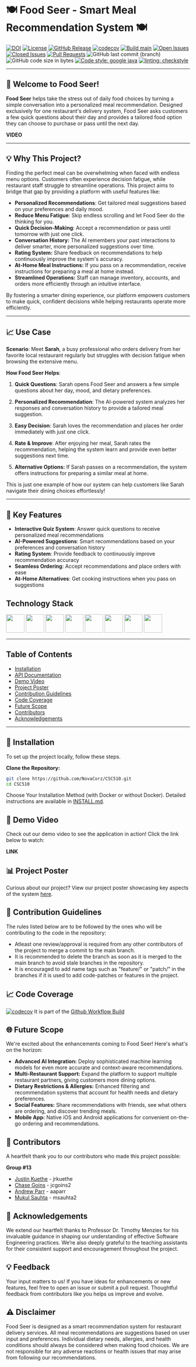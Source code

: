 # 🍽️ Food Seer - Smart Meal Recommendation System 🍽️




[![DOI](https://zenodo.org/badge/DOI/10.5281/zenodo.17460388.svg)](https://zenodo.org/records/17460388)
[![License](https://img.shields.io/github/license/NovaCorz/CSC510)](https://github.com/NovaCorz/CSC510/blob/main/LICENSE)
[![GitHub Release](https://img.shields.io/github/release/NovaCorz/CSC510.svg)](https://github.com/NovaCorz/CSC510/releases)
[![codecov](https://codecov.io/github/NovaCorz/CSC510/graph/badge.svg?token=XU2YIIU1M5)](https://codecov.io/github/NovaCorz/CSC510)
[![Build main](https://github.com/NovaCorz/CSC510/actions/workflows/run-tests.yml/badge.svg)](https://github.com/NovaCorz/CSC510/actions/workflows/run-tests.yml)
[![Open Issues](https://img.shields.io/github/issues/NovaCorz/CSC510)](https://github.com/NovaCorz/CSC510/issues)
[![Closed Issues](https://img.shields.io/github/issues-closed/NovaCorz/CSC510?color=green)](https://github.com/NovaCorz/CSC510/issues?q=is%3Aissue+is%3Aclosed)
[![Pull Requests](https://img.shields.io/github/issues-pr/NovaCorz/CSC510)](https://github.com/NovaCorz/CSC510/pulls)
![GitHub last commit (branch)](https://img.shields.io/github/last-commit/NovaCorz/CSC510/main) 
![GitHub code size in bytes](https://img.shields.io/github/repo-size/NovaCorz/CSC510)
[![Code style: google java](https://img.shields.io/badge/code_style-google_java-blue)](https://google.github.io/styleguide/javaguide.html)
[![linting: checkstyle](https://img.shields.io/badge/linting-checkstyle-purple)](https://checkstyle.sourceforge.io/)

---


## 🎉 Welcome to Food Seer!


**Food Seer** helps take the stress out of daily food choices by turning a simple conversation into a personalized meal recommendation. Designed exclusively for one restaurant's delivery system, Food Seer asks customers a few quick questions about their day and provides a tailored food option they can choose to purchase or pass until the next day.




**VIDEO**






---


## 💡 Why This Project?


Finding the perfect meal can be overwhelming when faced with endless menu options. Customers often experience decision fatigue, while restaurant staff struggle to streamline operations. This project aims to bridge that gap by providing a platform with useful features like:


- **Personalized Recommendations**: Get tailored meal suggestions based on your preferences and daily mood.
- **Reduce Menu Fatigue**: Skip endless scrolling and let Food Seer do the thinking for you.
- **Quick Decision-Making**: Accept a recommendation or pass until tomorrow with just one click.
- **Conversation History:** The AI remembers your past interactions to deliver smarter, more personalized suggestions over time.
- **Rating System:** Share feedback on recommendations to help continuously improve the system's accuracy.
- **At-Home Meal Instructions:** If you pass on a recommendation, receive instructions for preparing a meal at home instead.
- **Streamlined Operations:** Staff can manage inventory, accounts, and orders more efficiently through an intuitive interface.




By fostering a smarter dining experience, our platform empowers customers to make quick, confident decisions while helping restaurants operate more efficiently.


---


## 📈 Use Case


**Scenario**: Meet **Sarah**, a busy professional who orders delivery from her favorite local restaurant regularly but struggles with decision fatigue when browsing the extensive menu.


**How Food Seer Helps**:


1. **Quick Questions**: Sarah opens Food Seer and answers a few simple questions about her day, mood, and dietary preferences.


2. **Personalized Recommendation**: The AI-powered system analyzes her responses and conversation history to provide a tailored meal suggestion.


3. **Easy Decision**: Sarah loves the recommendation and places her order immediately with just one click.


4. **Rate & Improve**: After enjoying her meal, Sarah rates the recommendation, helping the system learn and provide even better suggestions next time.


5. **Alternative Options:** If Sarah passes on a recommendation, the system offers instructions for preparing a similar meal at home.


This is just one example of how our system can help customers like Sarah navigate their dining choices effortlessly!


---


## 🚀 Key Features


- **Interactive Quiz System**: Answer quick questions to receive personalized meal recommendations
- **AI-Powered Suggestions**: Smart recommendations based on your preferences and conversation history
- **Rating System**: Provide feedback to continuously improve recommendation accuracy
- **Seamless Ordering**: Accept recommendations and place orders with ease
- **At-Home Alternatives**: Get cooking instructions when you pass on suggestions


## Technology Stack


<code><a href="https://www.javascript.com/" target="_blank"><img height="50" src="https://cdn.freelogovectors.net/wp-content/uploads/2020/11/javascript_logo-768x873.png"></a></code>
<code><a href="https://developer.mozilla.org/en-US/docs/Glossary/HTML5" target="_blank"><img height="50" src="https://cdn.pixabay.com/photo/2017/08/05/11/16/logo-2582748_1280.png"></a></code>
<code><a href="https://www.java.com/" target="_blank"><img height="50" src="https://www.vectorlogo.zone/logos/java/java-icon.svg"></a></code>
<code><a href="https://www.mysql.com/" target="_blank"><img height="50" src="https://www.svgrepo.com/show/303251/mysql-logo.svg"></a></code>
<code><a href="https://www.npmjs.com/" target="_blank"><img height="50" src="https://www.svgrepo.com/show/452077/npm.svg"></a></code>
<code><a href="https://react.dev/" target="_blank"><img height="50" src="https://www.svgrepo.com/show/452092/react.svg"></a></code>
<code><a href="https://spring.io/projects/spring-boot" target="_blank"><img height="50" src="https://spring.io/img/projects/spring-boot.svg"></a></code>
<code><a href="https://ollama.com" target="_blank"><img height="50" src="https://cdn.jsdelivr.net/gh/homarr-labs/dashboard-icons/svg/ollama.svg"></a></code>





---


## Table of Contents


- [Installation](#-installation)
- [API Documentation](#-api-documentation)
- [Demo Video](#-demo-video)
- [Project Poster](#-project-poster)
- [Contribution Guidelines](#-contribution-guidelines)
- [Code Coverage](#-code-coverage)
- [Future Scope](#-future-scope)
- [Contributors](#-contributors)
- [Acknowledgements](#-acknowledgements)


---


## 🔧 Installation
To set up the project locally, follow these steps.


**Clone the Repository:**
```bash
git clone https://github.com/NovaCorz/CSC510.git
cd CSC510
```
Choose Your Installation Method (with Docker or without Docker). Detailed instructions are available in [INSTALL.md](INSTALL.md).




## 🎥 Demo Video
Check out our demo video to see the application in action! Click the link below to watch:


**LINK**


## 📊 Project Poster
Curious about our project? View our project poster showcasing key aspects of the system [here](https://github.com/NovaCorz/CSC510/blob/dev/proj1/Project%201e1.pdf).




## 🤝 Contribution Guidelines
The rules listed below are to be followed by the ones who will be contributing to the code in the repository:
 
  - Atleast one review/approval is required from any other contributors of the project to merge a commit to the main branch.
  - It is recommended to delete the branch as soon as it is merged to the main branch to avoid stale branches in the repository.
  - It is encouraged to add name tags such as "feature/" or "patch/" in the branches if it is used to add code-patches or features in the project.




## 📈 Code Coverage
[![codecov]()]() It is part of the [Github Workflow Build]()


## 🌐 Future Scope
We're excited about the enhancements coming to Food Seer! Here's what's on the horizon:
- **Advanced AI Integration:** Deploy sophisticated machine learning models for even more accurate and context-aware recommendations.
- **Multi-Restaurant Support:** Expand the platform to support multiple restaurant partners, giving customers more dining options.
- **Dietary Restrictions & Allergies:** Enhanced filtering and recommendation systems that account for health needs and dietary preferences.
- **Social Features:** Share recommendations with friends, see what others are ordering, and discover trending meals.
- **Mobile App:** Native iOS and Android applications for convenient on-the-go ordering and recommendations.




## 🙌 Contributors
A heartfelt thank you to our contributors who made this project possible:


**Group #13**


- [Justin Kuethe](https://github.com/NovaCorz) - jrkuethe
- [Chase Goins](https://github.com/jcgoins2) - jcgoins2
- [Andrew Parr](https://github.com/afluffybunny15) - aaparr
- [Mukul Sauhta](https://github.com/muksaw) - msauhta2




## 🙏 Acknowledgements
We extend our heartfelt thanks to Professor Dr. Timothy Menzies for his invaluable guidance in shaping our understanding of effective Software Engineering practices. We’re also deeply grateful to the teaching assistants for their consistent support and encouragement throughout the project.


## 💡 Feedback
Your input matters to us! If you have ideas for enhancements or new features, feel free to open an issue or submit a pull request. Thoughtful feedback from contributors like you helps us improve and evolve.


## ⚠️ Disclaimer
Food Seer is designed as a smart recommendation system for restaurant delivery services. All meal recommendations are suggestions based on user input and preferences. Individual dietary needs, allergies, and health conditions should always be considered when making food choices. We are not responsible for any adverse reactions or health issues that may arise from following our recommendations.

